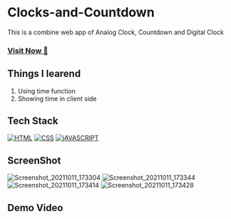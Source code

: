 # Clocks-and-Countdown
This is a combine web app of Analog Clock, Countdown and Digital Clock

### <a href="https://clocksandcountdown.netlify.app/" target="_blank">**Visit Now 🚀**</a>


## Things I learend
1. Using time function
2. Showing time in client side


## Tech Stack
[![HTML](https://img.shields.io/badge/HTML5-E34F26?style=for-the-badge&logo=html5&logoColor=white)](https://www.w3schools.com/html/)
[![CSS](https://img.shields.io/badge/CSS3-1572B6?style=for-the-badge&logo=css3&logoColor=white)](https://www.w3schools.com/css/)
[![jAVASCRIPT](https://img.shields.io/badge/JavaScript-323330?style=for-the-badge&logo=javascript&logoColor=F7DF1E)](https://developer.mozilla.org/en-US/docs/Web/JavaScript)

## ScreenShot
![Screenshot_20211011_173304](https://user-images.githubusercontent.com/32032008/136787611-839643d8-07a6-4ef7-bfb2-53c040327604.png)
![Screenshot_20211011_173344](https://user-images.githubusercontent.com/32032008/136787614-77f5e8da-afde-4fa3-a636-8334adff5cae.png)
![Screenshot_20211011_173414](https://user-images.githubusercontent.com/32032008/136787620-02fea628-d15a-4640-b93a-dd6ce5518141.png)
![Screenshot_20211011_173428](https://user-images.githubusercontent.com/32032008/136787623-b8453315-0ec9-4ed3-8d78-7b19ba82fb20.png)




## Demo Video






